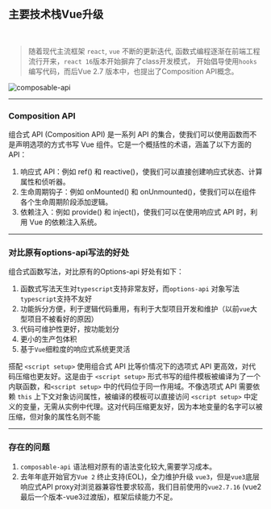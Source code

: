 ## <logos-vue v-motion :initial="{opacity: 0, y: 100}" :enter="{opacity: 1, y: 0, scale: 1}"/> 主要技术栈Vue升级


<br /> 

> 随着现代主流框架 `react`, `vue` 不断的更新迭代,  函数式编程逐渐在前端工程流行开来，`react 16`版本开始摒弃了class开发模式， 开始倡导使用`hooks`编写代码，而后Vue 2.7 版本中，也提出了Composition API概念。

<div class="flex align-center justify-center">
  <img src="/assets/images/composable-api.jpg" class="w-70%" alt="composable-api" />
</div>



--- 

### Composition API

组合式 API (Composition API) 是一系列 API 的集合，使我们可以使用函数而不是声明选项的方式书写 Vue 组件。它是一个概括性的术语，涵盖了以下方面的 API：

1. 响应式 API：例如 ref() 和 reactive()，使我们可以直接创建响应式状态、计算属性和侦听器。
2. 生命周期钩子：例如 onMounted() 和 onUnmounted()，使我们可以在组件各个生命周期阶段添加逻辑。
3. 依赖注入：例如 provide() 和 inject()，使我们可以在使用响应式 API 时，利用 Vue 的依赖注入系统。

---

### 对比原有options-api写法的好处

组合式函数写法，对比原有的Options-api 好处有如下：

1. 函数式写法天生对`typescript`支持非常友好，而`options-api` 对象写法`typescript`支持不友好
2. 功能拆分方便，利于逻辑代码重用，有利于大型项目开发和维护（以前`vue`大型项目不被看好的原因）
3. 代码可维护性更好，按功能划分
4. 更小的生产包体积
5. 基于`Vue`细粒度的响应式系统更灵活

搭配 `<script setup>` 使用组合式 API 比等价情况下的选项式 API 更高效，对代码压缩也更友好。这是由于 `<script setup>` 形式书写的组件模板被编译为了一个内联函数，和`<script setup>` 中的代码位于同一作用域。不像选项式 API 需要依赖 `this`  上下文对象访问属性，被编译的模板可以直接访问 `<script setup>` 中定义的变量，无需从实例中代理。这对代码压缩更友好，因为本地变量的名字可以被压缩，但对象的属性名则不能


---

### 存在的问题

1. `composable-api` 语法相对原有的语法变化较大,需要学习成本。
2. 去年年底开始官方`Vue 2` 终止支持(EOL)，全力维护升级 `vue3`，但是`vue3`底层响应式API proxy对浏览器兼容性要求较高，我们目前使用的`vue2.7.16` (vue2最后一个版本-vue3过渡版)，框架后续能力不足。